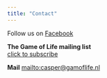 ```yaml
---
title: "Contact"
---
```


Follow us on [Facebook](<https://www.facebook.com/TheGameOfLife.nl>)


__The Game of Life mailing list__<br>
<a href="mailto:casper@gameoflife.nl?subject=subscribe me&body=please keep me posted on WFS events">click to subscribe</a>

__Mail__
<mailto:casper@gamoflife.nl>

